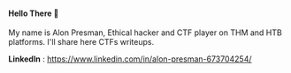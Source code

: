 #### Hello There 👋
My name is Alon Presman, Ethical hacker and CTF player on THM and HTB platforms.
I'll share here CTFs writeups.

**LinkedIn** : https://www.linkedin.com/in/alon-presman-673704254/
